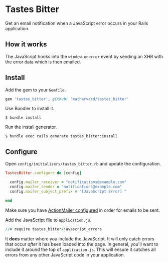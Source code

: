 # Tastes Bitter

Get an email notification when a JavaScript error occurs in your Rails application.

## How it works

The JavaScript hooks into the `window.onerror` event by sending an XHR with the error data which is then emailed.

## Install

Add the gem to your `Gemfile`.

```ruby
gem 'tastes_bitter', github: 'matharvard/tastes_bitter'
```

Use Bundler to install it.

```console
$ bundle install
```

Run the install generator.

```console
$ bundle exec rails generate tastes_bitter:install
```

## Configure

Open `config/initializers/tastes_bitter.rb` and update the configuration.

```ruby
TastesBitter.configure do |config|

  config.mailer_receiver = "notifications@example.com"
  config.mailer_sender = "notifications@example.com"
  config.mailer_subject_prefix = "[JavaScript Error] "

end
```

Make sure you have [ActionMailer configured](http://api.rubyonrails.org/classes/ActionMailer/Base.html) in order for emails to be sent.

Add the JavaScript file to `application.js`.

```coffeescript
//= require tastes_bitter/javascript_errors
```

It **does** matter where you include the JavaScript. It will only catch errors that occur *after* it has been loaded into the page. In general, you'll want to include it around the top of `application.js`. This will ensure it catches all errors from any other JavaScript code in your application.
